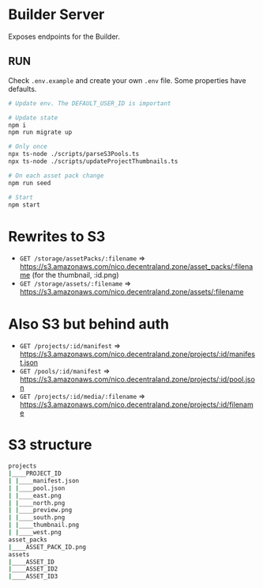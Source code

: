 # Builder Server

Exposes endpoints for the Builder.

## RUN

Check `.env.example` and create your own `.env` file. Some properties have defaults.

```bash
# Update env. The DEFAULT_USER_ID is important

# Update state
npm i
npm run migrate up

# Only once
npx ts-node ./scripts/parseS3Pools.ts
npx ts-node ./scripts/updateProjectThumbnails.ts

# On each asset pack change
npm run seed

# Start
npm start
```

# Rewrites to S3
- `GET /storage/assetPacks/:filename` => https://s3.amazonaws.com/nico.decentraland.zone/asset_packs/:filename (for the thumbnail, :id.png)
- `GET /storage/assets/:filename`     => https://s3.amazonaws.com/nico.decentraland.zone/assets/:filename

# Also S3 but behind auth
- `GET /projects/:id/manifest`        => https://s3.amazonaws.com/nico.decentraland.zone/projects/:id/manifest.json
- `GET /pools/:id/manifest`           => https://s3.amazonaws.com/nico.decentraland.zone/projects/:id/pool.json
- `GET /projects/:id/media/:filename` => https://s3.amazonaws.com/nico.decentraland.zone/projects/:id/filename

# S3 structure
```bash
projects
|____PROJECT_ID
| |____manifest.json
| |____pool.json
| |____east.png
| |____north.png
| |____preview.png
| |____south.png
| |____thumbnail.png
| |____west.png
asset_packs
|____ASSET_PACK_ID.png
assets
|____ASSET_ID
|____ASSET_ID2
|____ASSET_ID3
```